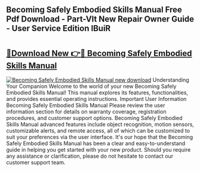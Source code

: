## Becoming Safely Embodied Skills Manual Free Pdf Download - Part-Vlt New Repair Owner Guide - User Service Edition lBuiR

# <h2><a href="http://bc25932.oget.top/?id=Becoming+Safely+Embodied+Skills+Manual">🔗Download New 👉🔴 Becoming Safely Embodied Skills Manual</a></h2>

[![Becoming Safely Embodied Skills Manual new download](https://i.imgur.com/5g1atiW.png)](http://bc25932.oget.top/?id=Becoming+Safely+Embodied+Skills+Manual)
Understanding Your Companion Welcome to the world of your new Becoming Safely Embodied Skills Manual! This manual explores its features, functionalities, and provides essential operating instructions. Important User Information Becoming Safely Embodied Skills Manual Please review the user information section for details on warranty coverage, registration procedures, and customer support options. Becoming Safely Embodied Skills Manual advanced features include object recognition, motion sensors, customizable alerts, and remote access, all of which can be customized to suit your preferences via the user interface. It's our hope that the Becoming Safely Embodied Skills Manual has been a clear and easy-to-understand guide in helping you get started with your new product. Should you require any assistance or clarification, please do not hesitate to contact our customer support team.
